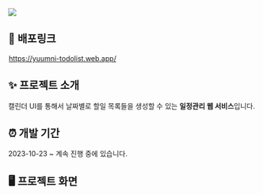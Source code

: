 <img src="https://capsule-render.vercel.app/api?type=waving&color=468c9a&height=200&section=header&text=윰니의%20투두리스트&fontSize=20" />

## 🔗 배포링크

<a href="https://yuumni-todolist.web.app/"><img src="public/favicon.ico" width="1rem" />https://yuumni-todolist.web.app/</a>

## ✨ 프로젝트 소개

캘린더 UI를 통해서 날짜별로 할일 목록들을 생성할 수 있는 **일정관리 웹 서비스**입니다.

## ⏰ 개발 기간

2023-10-23 ~ 계속 진행 중에 있습니다.

## 🖥️ 프로젝트 화면
